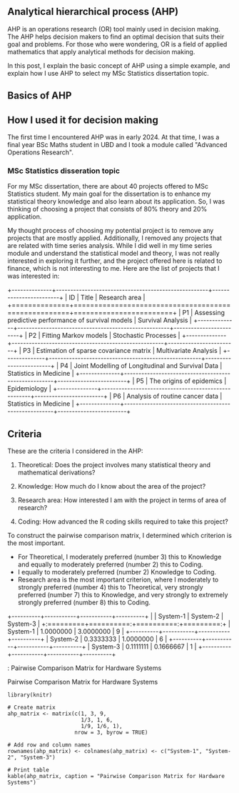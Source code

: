 ## Analytical hierarchical process (AHP)

AHP is an operations research (OR) tool mainly used in decision making. The AHP helps decision makers to find an optimal decision that suits their goal and problems. For those who were wondering, OR is a field of applied mathematics that apply analytical methods for decision making.

In this post, I explain the basic concept of AHP using a simple example, and explain how I use AHP to select my MSc Statistics dissertation topic.

## Basics of AHP

## How I used it for decision making

The first time I encountered AHP was in early 2024. At that time, I was a final year BSc Maths student in UBD and I took a module called "Advanced Operations Research".

### MSc Statistics disseration topic

For my MSc dissertation, there are about 40 projects offered to MSc Statistics student. My main goal for the dissertation is to enhance my statistical theory knowledge and also learn about its application. So, I was thinking of choosing a project that consists of 80% theory and 20% application.

My thought process of choosing my potential project is to remove any projects that are mostly applied. Additionally, I removed any projects that are related with time series analysis. While I did well in my time series module and understand the statistical model and theory, I was not really interested in exploring it further, and the project offered here is related to finance, which is not interesting to me. Here are the list of projects that I was interested in:

+--------------+-----------------------------------------------------+------------------------+
| ID           | Title                                               | Research area          |
+==============+=====================================================+========================+
| P1           | Assessing predictive performance of survival models | Survival Analysis      |
+--------------+-----------------------------------------------------+------------------------+
| P2           | Fitting Markov models                               | Stochastic Processes   |
+--------------+-----------------------------------------------------+------------------------+
| P3           | Estimation of sparse covariance matrix              | Multivariate Analysis  |
+--------------+-----------------------------------------------------+------------------------+
| P4           | Joint Modelling of Longitudinal and Survival Data   | Statistics in Medicine |
+--------------+-----------------------------------------------------+------------------------+
| P5           | The origins of epidemics                            | Epidemiology           |
+--------------+-----------------------------------------------------+------------------------+
| P6           | Analysis of routine cancer data                     | Statistics in Medicine |
+--------------+-----------------------------------------------------+------------------------+

## Criteria

These are the criteria I considered in the AHP:

1.  Theoretical: Does the project involves many statistical theory and mathematical derivations?

2.  Knowledge: How much do I know about the area of the project?

3.  Research area: How interested I am with the project in terms of area of research?

4.  Coding: How advanced the R coding skills required to take this project?

To construct the pairwise comparison matrix, I determined which criterion is the most important.

-   For Theoretical, I moderately preferred (number 3) this to Knowledge and equally to moderately preferred (number 2) this to Coding.
-   I equally to moderately preferred (number 2) Knowledge to Coding.
-   Research area is the most important criterion, where I moderately to strongly preferred (number 4) this to Theoretical, very strongly preferred (number 7) this to Knowledge, and very strongly to extremely strongly preferred (number 8) this to Coding.


+----------+-----------+-----------+----------+
|          | System-1  | System-2  | System-3 |
+:=========+==========:+==========:+=========:+
| System-1 | 1.0000000 | 3.0000000 | 9        |
+----------+-----------+-----------+----------+
| System-2 | 0.3333333 | 1.0000000 | 6        |
+----------+-----------+-----------+----------+
| System-3 | 0.1111111 | 0.1666667 | 1        |
+----------+-----------+-----------+----------+

: Pairwise Comparison Matrix for Hardware Systems

Pairwise Comparison Matrix for Hardware Systems


```{r echo=FALSE}
library(knitr)

# Create matrix
ahp_matrix <- matrix(c(1, 3, 9,
                       1/3, 1, 6,
                       1/9, 1/6, 1),
                     nrow = 3, byrow = TRUE)

# Add row and column names
rownames(ahp_matrix) <- colnames(ahp_matrix) <- c("System-1", "System-2", "System-3")

# Print table
kable(ahp_matrix, caption = "Pairwise Comparison Matrix for Hardware Systems")
```